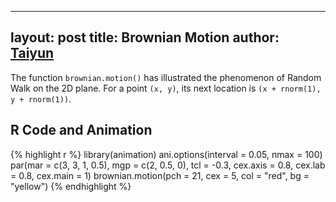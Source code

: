 



---
layout: post
title: Brownian Motion
author: <a href="http://taiyun.github.com/">Taiyun</a>
---


The function `brownian.motion()` has illustrated the phenomenon of Random Walk on the 2D plane. For a point `(x, y)`, its next location is `(x + rnorm(1), y + rnorm(1))`.

## R Code and Animation

{% highlight r %}
library(animation)
ani.options(interval = 0.05, nmax = 100)
par(mar = c(3, 3, 1, 0.5), mgp = c(2, 0.5, 0), tcl = -0.3, cex.axis = 0.8, cex.lab = 0.8, 
    cex.main = 1)
brownian.motion(pch = 21, cex = 5, col = "red", bg = "yellow")
{% endhighlight %}


<div class="scianimator"><div id="brownian_motion" style="display: inline-block;"></div></div>
<script type="text/javascript">
  (function($) {
    $(document).ready(function() {
      $("#brownian_motion").scianimator({
          "images": ["http://animation.r-forge.r-project.org/figures/brownian-motion/brownian-motion1.svg", "http://animation.r-forge.r-project.org/figures/brownian-motion/brownian-motion2.svg", "http://animation.r-forge.r-project.org/figures/brownian-motion/brownian-motion3.svg", "http://animation.r-forge.r-project.org/figures/brownian-motion/brownian-motion4.svg", "http://animation.r-forge.r-project.org/figures/brownian-motion/brownian-motion5.svg", "http://animation.r-forge.r-project.org/figures/brownian-motion/brownian-motion6.svg", "http://animation.r-forge.r-project.org/figures/brownian-motion/brownian-motion7.svg", "http://animation.r-forge.r-project.org/figures/brownian-motion/brownian-motion8.svg", "http://animation.r-forge.r-project.org/figures/brownian-motion/brownian-motion9.svg", "http://animation.r-forge.r-project.org/figures/brownian-motion/brownian-motion10.svg", "http://animation.r-forge.r-project.org/figures/brownian-motion/brownian-motion11.svg", "http://animation.r-forge.r-project.org/figures/brownian-motion/brownian-motion12.svg", "http://animation.r-forge.r-project.org/figures/brownian-motion/brownian-motion13.svg", "http://animation.r-forge.r-project.org/figures/brownian-motion/brownian-motion14.svg", "http://animation.r-forge.r-project.org/figures/brownian-motion/brownian-motion15.svg", "http://animation.r-forge.r-project.org/figures/brownian-motion/brownian-motion16.svg", "http://animation.r-forge.r-project.org/figures/brownian-motion/brownian-motion17.svg", "http://animation.r-forge.r-project.org/figures/brownian-motion/brownian-motion18.svg", "http://animation.r-forge.r-project.org/figures/brownian-motion/brownian-motion19.svg", "http://animation.r-forge.r-project.org/figures/brownian-motion/brownian-motion20.svg", "http://animation.r-forge.r-project.org/figures/brownian-motion/brownian-motion21.svg", "http://animation.r-forge.r-project.org/figures/brownian-motion/brownian-motion22.svg", "http://animation.r-forge.r-project.org/figures/brownian-motion/brownian-motion23.svg", "http://animation.r-forge.r-project.org/figures/brownian-motion/brownian-motion24.svg", "http://animation.r-forge.r-project.org/figures/brownian-motion/brownian-motion25.svg", "http://animation.r-forge.r-project.org/figures/brownian-motion/brownian-motion26.svg", "http://animation.r-forge.r-project.org/figures/brownian-motion/brownian-motion27.svg", "http://animation.r-forge.r-project.org/figures/brownian-motion/brownian-motion28.svg", "http://animation.r-forge.r-project.org/figures/brownian-motion/brownian-motion29.svg", "http://animation.r-forge.r-project.org/figures/brownian-motion/brownian-motion30.svg", "http://animation.r-forge.r-project.org/figures/brownian-motion/brownian-motion31.svg", "http://animation.r-forge.r-project.org/figures/brownian-motion/brownian-motion32.svg", "http://animation.r-forge.r-project.org/figures/brownian-motion/brownian-motion33.svg", "http://animation.r-forge.r-project.org/figures/brownian-motion/brownian-motion34.svg", "http://animation.r-forge.r-project.org/figures/brownian-motion/brownian-motion35.svg", "http://animation.r-forge.r-project.org/figures/brownian-motion/brownian-motion36.svg", "http://animation.r-forge.r-project.org/figures/brownian-motion/brownian-motion37.svg", "http://animation.r-forge.r-project.org/figures/brownian-motion/brownian-motion38.svg", "http://animation.r-forge.r-project.org/figures/brownian-motion/brownian-motion39.svg", "http://animation.r-forge.r-project.org/figures/brownian-motion/brownian-motion40.svg", "http://animation.r-forge.r-project.org/figures/brownian-motion/brownian-motion41.svg", "http://animation.r-forge.r-project.org/figures/brownian-motion/brownian-motion42.svg", "http://animation.r-forge.r-project.org/figures/brownian-motion/brownian-motion43.svg", "http://animation.r-forge.r-project.org/figures/brownian-motion/brownian-motion44.svg", "http://animation.r-forge.r-project.org/figures/brownian-motion/brownian-motion45.svg", "http://animation.r-forge.r-project.org/figures/brownian-motion/brownian-motion46.svg", "http://animation.r-forge.r-project.org/figures/brownian-motion/brownian-motion47.svg", "http://animation.r-forge.r-project.org/figures/brownian-motion/brownian-motion48.svg", "http://animation.r-forge.r-project.org/figures/brownian-motion/brownian-motion49.svg", "http://animation.r-forge.r-project.org/figures/brownian-motion/brownian-motion50.svg", "http://animation.r-forge.r-project.org/figures/brownian-motion/brownian-motion51.svg", "http://animation.r-forge.r-project.org/figures/brownian-motion/brownian-motion52.svg", "http://animation.r-forge.r-project.org/figures/brownian-motion/brownian-motion53.svg", "http://animation.r-forge.r-project.org/figures/brownian-motion/brownian-motion54.svg", "http://animation.r-forge.r-project.org/figures/brownian-motion/brownian-motion55.svg", "http://animation.r-forge.r-project.org/figures/brownian-motion/brownian-motion56.svg", "http://animation.r-forge.r-project.org/figures/brownian-motion/brownian-motion57.svg", "http://animation.r-forge.r-project.org/figures/brownian-motion/brownian-motion58.svg", "http://animation.r-forge.r-project.org/figures/brownian-motion/brownian-motion59.svg", "http://animation.r-forge.r-project.org/figures/brownian-motion/brownian-motion60.svg", "http://animation.r-forge.r-project.org/figures/brownian-motion/brownian-motion61.svg", "http://animation.r-forge.r-project.org/figures/brownian-motion/brownian-motion62.svg", "http://animation.r-forge.r-project.org/figures/brownian-motion/brownian-motion63.svg", "http://animation.r-forge.r-project.org/figures/brownian-motion/brownian-motion64.svg", "http://animation.r-forge.r-project.org/figures/brownian-motion/brownian-motion65.svg", "http://animation.r-forge.r-project.org/figures/brownian-motion/brownian-motion66.svg", "http://animation.r-forge.r-project.org/figures/brownian-motion/brownian-motion67.svg", "http://animation.r-forge.r-project.org/figures/brownian-motion/brownian-motion68.svg", "http://animation.r-forge.r-project.org/figures/brownian-motion/brownian-motion69.svg", "http://animation.r-forge.r-project.org/figures/brownian-motion/brownian-motion70.svg", "http://animation.r-forge.r-project.org/figures/brownian-motion/brownian-motion71.svg", "http://animation.r-forge.r-project.org/figures/brownian-motion/brownian-motion72.svg", "http://animation.r-forge.r-project.org/figures/brownian-motion/brownian-motion73.svg", "http://animation.r-forge.r-project.org/figures/brownian-motion/brownian-motion74.svg", "http://animation.r-forge.r-project.org/figures/brownian-motion/brownian-motion75.svg", "http://animation.r-forge.r-project.org/figures/brownian-motion/brownian-motion76.svg", "http://animation.r-forge.r-project.org/figures/brownian-motion/brownian-motion77.svg", "http://animation.r-forge.r-project.org/figures/brownian-motion/brownian-motion78.svg", "http://animation.r-forge.r-project.org/figures/brownian-motion/brownian-motion79.svg", "http://animation.r-forge.r-project.org/figures/brownian-motion/brownian-motion80.svg", "http://animation.r-forge.r-project.org/figures/brownian-motion/brownian-motion81.svg", "http://animation.r-forge.r-project.org/figures/brownian-motion/brownian-motion82.svg", "http://animation.r-forge.r-project.org/figures/brownian-motion/brownian-motion83.svg", "http://animation.r-forge.r-project.org/figures/brownian-motion/brownian-motion84.svg", "http://animation.r-forge.r-project.org/figures/brownian-motion/brownian-motion85.svg", "http://animation.r-forge.r-project.org/figures/brownian-motion/brownian-motion86.svg", "http://animation.r-forge.r-project.org/figures/brownian-motion/brownian-motion87.svg", "http://animation.r-forge.r-project.org/figures/brownian-motion/brownian-motion88.svg", "http://animation.r-forge.r-project.org/figures/brownian-motion/brownian-motion89.svg", "http://animation.r-forge.r-project.org/figures/brownian-motion/brownian-motion90.svg", "http://animation.r-forge.r-project.org/figures/brownian-motion/brownian-motion91.svg", "http://animation.r-forge.r-project.org/figures/brownian-motion/brownian-motion92.svg", "http://animation.r-forge.r-project.org/figures/brownian-motion/brownian-motion93.svg", "http://animation.r-forge.r-project.org/figures/brownian-motion/brownian-motion94.svg", "http://animation.r-forge.r-project.org/figures/brownian-motion/brownian-motion95.svg", "http://animation.r-forge.r-project.org/figures/brownian-motion/brownian-motion96.svg", "http://animation.r-forge.r-project.org/figures/brownian-motion/brownian-motion97.svg", "http://animation.r-forge.r-project.org/figures/brownian-motion/brownian-motion98.svg", "http://animation.r-forge.r-project.org/figures/brownian-motion/brownian-motion99.svg", "http://animation.r-forge.r-project.org/figures/brownian-motion/brownian-motion100.svg"],
          "delay": 1000,
          "controls": ["first", "previous", "play", "next", "last", "loop", "speed"],
      });
      $("#brownian_motion").scianimator("play");
    });
  })(jQuery);
</script>


